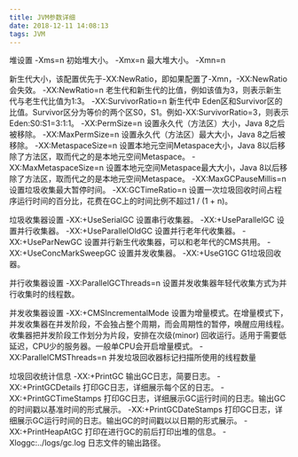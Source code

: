 ```yaml
---
title: JVM参数详细
date: 2018-12-11 14:08:13
tags: JVM
---
```

	

堆设置 
-Xms=n 
初始堆大小。 
-Xmx=n 
最大堆大小。 
-Xmn=n 
<!--more-->
新生代大小，该配置优先于-XX:NewRatio，即如果配置了-Xmn，-XX:NewRatio会失效。 
-XX:NewRatio=n 
老生代和新生代的比值，例如该值为3，则表示新生代与老生代比值为1:3。 
-XX:SurvivorRatio=n 
新生代中 Eden区和Survivor区的比值。Survivor区分为等价的两个区S0，S1。例如-XX:SurvivorRatio=3，则表示Eden:S0:S1=3:1:1。 
-XX:PermSize=n 
设置永久代（方法区）大小，Java 8之后被移除。 
-XX:MaxPermSize=n 
设置永久代（方法区）最大大小，Java 8之后被移除。 
-XX:MetaspaceSize=n 
设置本地元空间Metaspace大小，Java 8以后移除了方法区，取而代之的是本地元空间Metaspace。 
-XX:MaxMetaspaceSize=n 
设置本地元空间Metaspace最大大小，Java 8以后移除了方法区，取而代之的是本地元空间Metaspace。 
-XX:MaxGCPauseMillis=n 
设置垃圾收集最大暂停时间。 
-XX:GCTimeRatio=n 
设置一次垃圾回收时间占程序运行时间的百分比，花费在GC上的时间比例不超过1 / (1 + n)。

垃圾收集器设置 
-XX:+UseSerialGC 
设置串行收集器。 
-XX:+UseParallelGC 
设置并行收集器。 
-XX:+UseParallelOldGC 
设置并行老年代收集器。 
-XX:+UseParNewGC 
设置并行新生代收集器，可以和老年代的CMS共用。 
-XX:+UseConcMarkSweepGC 
设置并发收集器。 
-XX:+UseG1GC 
G1垃圾回收器。

并行收集器设置 
-XX:ParallelGCThreads=n 
设置并发收集器年轻代收集方式为并行收集时的线程数。

并发收集器设置 
-XX:+CMSIncrementalMode 
设置为增量模式。在增量模式下，并发收集器在并发阶段，不会独占整个周期，而会周期性的暂停，唤醒应用线程。收集器把并发阶段工作划分为片段，安排在次级(minor) 回收运行。适用于需要低延迟，CPU少的服务器。一般单CPU会开启增量模式。 
-XX:ParallelCMSThreads=n 
并发垃圾回收器标记扫描所使用的线程数量

垃圾回收统计信息 
-XX:+PrintGC 
输出GC日志，简要日志。 
-XX:+PrintGCDetails 
打印GC日志，详细展示每个区的日志。 
-XX:+PrintGCTimeStamps 
打印GC日志，详细展示GC运行时间的日志。输出GC的时间戳以基准时间的形式展示。 
-XX:+PrintGCDateStamps 
打印GC日志，详细展示GC运行时间的日志。输出GC的时间戳以以日期的形式展示。 
-XX:+PrintHeapAtGC 
打印在进行GC的前后打印出堆的信息。 
-Xloggc:../logs/gc.log 
日志文件的输出路径。

